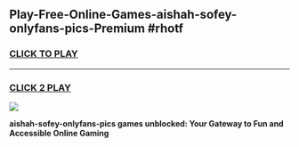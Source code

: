 
## Play-Free-Online-Games-aishah-sofey-onlyfans-pics-Premium #rhotf
<h3>
<a href="https://premium.freeplayer.one?title=aishah-sofey-onlyfans-pics&ref=8M">CLICK TO PLAY</a></h3>
<hr>

<h3>
<a href="https://premium.freeplayer.one?title=aishah-sofey-onlyfans-pics&ref=8M">CLICK 2 PLAY</a>
  
</h3>

<a href="https://premium.freeplayer.one?title=aishah-sofey-onlyfans-pics&ref=8M"><img src="https://clearcache.store/games.png"></a>


**aishah-sofey-onlyfans-pics games unblocked: Your Gateway to Fun and Accessible Online Gaming**
